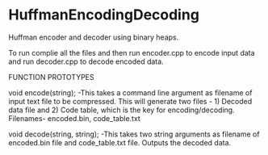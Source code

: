 # HuffmanEncodingDecoding
Huffman encoder and decoder using binary heaps.

To run complie all the files and then run encoder.cpp to encode input data and run decoder.cpp to decode encoded data.

FUNCTION PROTOTYPES

void encode(string);
-This takes a command line argument as filename of input text file to be compressed. This will generate two files - 1) Decoded data file and 2) Code table, which is the key for encoding/decoding. Filenames-  encoded.bin, code_table.txt



void decode(string, string);
-This takes two string arguments as filename of encoded.bin file and code_table.txt file. Outputs the decoded data.
